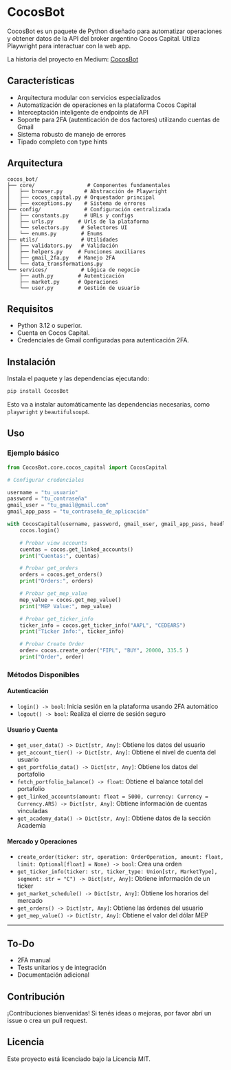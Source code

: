 # CocosBot

CocosBot es un paquete de Python diseñado para automatizar operaciones y obtener datos de la API del broker argentino Cocos Capital. Utiliza Playwright para interactuar con la web app.

La historia del proyecto en Medium: [CocosBot](https://medium.com/@PabloAlaniz/automatizando-cocos-capital-con-python-d3a0e389277b)

## Características

- Arquitectura modular con servicios especializados
- Automatización de operaciones en la plataforma Cocos Capital
- Interceptación inteligente de endpoints de API
- Soporte para 2FA (autenticación de dos factores) utilizando cuentas de Gmail
- Sistema robusto de manejo de errores
- Tipado completo con type hints

## Arquitectura

```plaintext
cocos_bot/
├── core/                 # Componentes fundamentales
│   ├── browser.py       # Abstracción de Playwright
│   ├── cocos_capital.py # Orquestador principal
│   ├── exceptions.py    # Sistema de errores
├── config/              # Configuración centralizada
│   ├── constants.py     # URLs y configs
│   ├── urls.py        # Urls de la plataforma
│   └── selectors.py    # Selectores UI
│   └── enums.py        # Enums
├── utils/              # Utilidades
│   ├── validators.py   # Validación
│   ├── helpers.py     # Funciones auxiliares
│   ├── gmail_2fa.py   # Manejo 2FA
│   └── data_transformations.py
└── services/           # Lógica de negocio
    ├── auth.py        # Autenticación
    ├── market.py      # Operaciones
    └── user.py        # Gestión de usuario
```

## Requisitos

- Python 3.12 o superior.
- Cuenta en Cocos Capital.
- Credenciales de Gmail configuradas para autenticación 2FA.

## Instalación

Instala el paquete y las dependencias ejecutando:
```bash
pip install CocosBot
```
Esto va a instalar automáticamente las dependencias necesarias, como `playwright` y `beautifulsoup4`.

## Uso

### Ejemplo básico

```python
from CocosBot.core.cocos_capital import CocosCapital

# Configurar credenciales

username = "tu_usuario"
password = "tu_contraseña"
gmail_user = "tu_gmail@gmail.com"
gmail_app_pass = "tu_contraseña_de_aplicación"

with CocosCapital(username, password, gmail_user, gmail_app_pass, headless=False) as cocos:
    cocos.login()

    # Probar view accounts
    cuentas = cocos.get_linked_accounts()
    print("Cuentas:", cuentas)

    # Probar get_orders
    orders = cocos.get_orders()
    print("Orders:", orders)

    # Probar get_mep_value
    mep_value = cocos.get_mep_value()
    print("MEP Value:", mep_value)

    # Probar get_ticker_info
    ticker_info = cocos.get_ticker_info("AAPL", "CEDEARS")
    print("Ticker Info:", ticker_info)

    # Probar Create Order
    order= cocos.create_order("FIPL", "BUY", 20000, 335.5 )
    print("Order", order)
```
### Métodos Disponibles

#### Autenticación
- `login() -> bool`: Inicia sesión en la plataforma usando 2FA automático
- `logout() -> bool`: Realiza el cierre de sesión seguro

#### Usuario y Cuenta
- `get_user_data() -> Dict[str, Any]`: Obtiene los datos del usuario
- `get_account_tier() -> Dict[str, Any]`: Obtiene el nivel de cuenta del usuario
- `get_portfolio_data() -> Dict[str, Any]`: Obtiene los datos del portafolio
- `fetch_portfolio_balance() -> float`: Obtiene el balance total del portafolio
- `get_linked_accounts(amount: float = 5000, currency: Currency = Currency.ARS) -> Dict[str, Any]`: Obtiene información de cuentas vinculadas
- `get_academy_data() -> Dict[str, Any]`: Obtiene datos de la sección Academia

#### Mercado y Operaciones
- `create_order(ticker: str, operation: OrderOperation, amount: float, limit: Optional[float] = None) -> bool`: Crea una orden
- `get_ticker_info(ticker: str, ticker_type: Union[str, MarketType], segment: str = "C") -> Dict[str, Any]`: Obtiene información de un ticker
- `get_market_schedule() -> Dict[str, Any]`: Obtiene los horarios del mercado
- `get_orders() -> Dict[str, Any]`: Obtiene las órdenes del usuario
- `get_mep_value() -> Dict[str, Any]`: Obtiene el valor del dólar MEP
---

## To-Do
- 2FA manual
- Tests unitarios y de integración 
- Documentación adicional

## Contribución

¡Contribuciones bienvenidas! Si tenés ideas o mejoras, por favor abrí un issue o crea un pull request.

## Licencia

Este proyecto está licenciado bajo la Licencia MIT.
